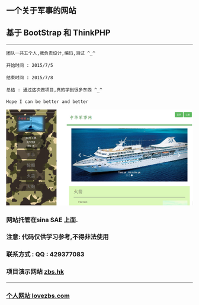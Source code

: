 ﻿## 一个关于军事的网站 
## 基于 BootStrap 和 ThinkPHP 
---

```
团队一共五个人,我负责设计,编码,测试 ^_^

开始时间 : 2015/7/5

结束时间 : 2015/7/8

总结 : 通过这次做项目,真的学到很多东西 ^_^

Hope I can be better and better  
```

![](./bg.jpg)


### 网站托管在sina SAE 上面.

### 注意: 代码仅供学习参考,不得非法使用

### 联系方式 : QQ : 429377083

### 项目演示网站 [zbs.hk](http://www.zbs.hk)

----------

### [个人网站 lovezbs.com](http://www.lovezbs.com) 


